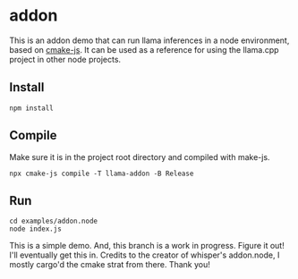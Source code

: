 # addon

This is an addon demo that can run llama inferences in a node environment, based on [cmake-js](https://github.com/cmake-js/cmake-js).
It can be used as a reference for using the llama.cpp project in other node projects.

## Install

```shell
npm install
```

## Compile

Make sure it is in the project root directory and compiled with make-js.

```shell
npx cmake-js compile -T llama-addon -B Release
```

## Run

```shell
cd examples/addon.node
node index.js
```

This is a simple demo. And, this branch is a work in progress.
Figure it out!
I'll eventually get this in.
Credits to the creator of whisper's addon.node, I mostly cargo'd the cmake strat from there. Thank you!